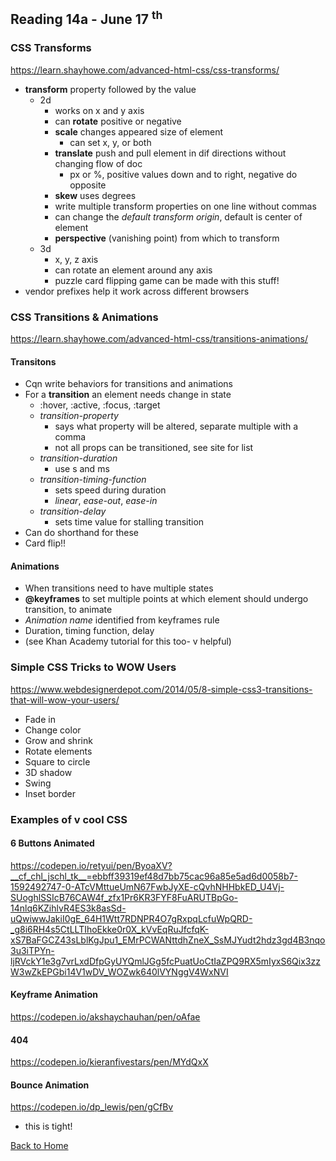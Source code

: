 ## Reading 14a - June 17 <sup>th</sup>

### CSS Transforms
https://learn.shayhowe.com/advanced-html-css/css-transforms/
- **transform** property followed by the value
  - 2d
    - works on x and y axis
    - can **rotate** positive or negative
    - **scale** changes appeared size of element
      - can set x, y, or both
    - **translate** push and pull element in dif directions without changing flow of doc
      - px or %, positive values down and to right, negative do opposite
    - **skew** uses degrees
    - write multiple transform properties on one line without commas
    - can change the *default transform origin*, default is center of element
    - **perspective** (vanishing point) from which to transform
  - 3d
    - x, y, z axis
    - can rotate an element around any axis
    - puzzle card flipping game can be made with this stuff!
- vendor prefixes help it work across different browsers

### CSS Transitions & Animations
https://learn.shayhowe.com/advanced-html-css/transitions-animations/

#### Transitons
- Cqn write behaviors for transitions and animations
- For a **transition** an element needs change in state
  - :hover, :active, :focus, :target
  - *transition-property*
    - says what property will be altered, separate multiple with a comma
    - not all props can be transitioned, see site for list
  - *transition-duration*
    - use s and ms
  - *transition-timing-function*
    - sets speed during duration
    - *linear*, *ease-out*, *ease-in*
  - *transition-delay*
    - sets time value for stalling transition
- Can do shorthand for these
- Card flip!!

#### Animations
- When transitions need to have multiple states
- **@keyframes** to set multiple points at which element should undergo transition, to animate
- *Animation name* identified from keyframes rule
- Duration, timing function, delay
- (see Khan Academy tutorial for this too- v helpful)

### Simple CSS Tricks to WOW Users
https://www.webdesignerdepot.com/2014/05/8-simple-css3-transitions-that-will-wow-your-users/
- Fade in
- Change color
- Grow and shrink
- Rotate elements
- Square to circle
- 3D shadow
- Swing
- Inset border

### Examples of v cool CSS

#### 6 Buttons Animated
https://codepen.io/retyui/pen/ByoaXV?__cf_chl_jschl_tk__=ebbff39319ef48d7bb75cac96a85e5ad6d0058b7-1592492747-0-ATcVMttueUmN67FwbJyXE-cQvhNHHbkED_U4Vj-SUoghlSSIcB76CAW4f_zfx1Pr6KR3FYF8FuARUTBpGo-14nlq6KZihlvR4ES3k8asSd-uQwiwwJakiI0gE_64H1Wtt7RDNPR4O7gRxpqLcfuWpQRD-_g8i6RH4s5CtLLTIhoEkke0r0X_kVvEqRuJfcfqK-xS7BaFGCZ43sLblKgJpu1_EMrPCWANttdhZneX_SsMJYudt2hdz3gd4B3nqo3u3iTPYn-ljRVckY1e3g7vrLxdDfpGyUYQmlJGg5fcPuatUoCtIaZPQ9RX5mIyxS6Qix3zzW3wZkEPGbi14V1wDV_WOZwk640lVYNggV4WxNVI

#### Keyframe Animation
https://codepen.io/akshaychauhan/pen/oAfae

#### 404
https://codepen.io/kieranfivestars/pen/MYdQxX

#### Bounce Animation
https://codepen.io/dp_lewis/pen/gCfBv
- this is tight!

[Back to Home](README.md)